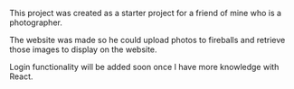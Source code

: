 This project was created as a starter project for a friend of mine who is a photographer.

The website was made so he could upload photos to fireballs and retrieve those images to display on the website.

Login functionality will be added soon once I have more knowledge with React.
